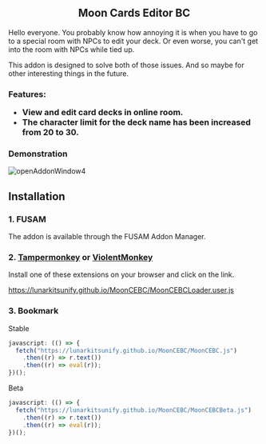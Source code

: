 <h2 align="center">
  Moon Cards Editor BC
</h2>

Hello everyone. 
You probably know how annoying it is when you have to go to a special room with NPCs to edit your deck. Or even worse, you can't get into the room with NPCs while tied up. 

This addon is designed to solve both of those issues. And so maybe for other interesting things in the future.

<h3>
  Features:

- View and edit card decks in online room.
- The character limit for the deck name has been increased from 20 to 30.
</h3>

  <summary><h3>Demonstration</h3></summary>
  
 ![openAddonWindow4](https://github.com/user-attachments/assets/2a12b656-c85c-40ac-8be3-68ac4b8043a8)

<h2>Installation</h2>

### 1. FUSAM

The addon is available through the FUSAM Addon Manager.

### 2. [Tampermonkey](https://chromewebstore.google.com/detail/tampermonkey/dhdgffkkebhmkfjojejmpbldmpobfkfo) or [ViolentMonkey](https://chromewebstore.google.com/detail/violentmonkey/jinjaccalgkegednnccohejagnlnfdag)

Install one of these extensions on your browser and click on the link.

https://lunarkitsunify.github.io/MoonCEBC/MoonCEBCLoader.user.js

### 3. Bookmark

Stable
```javascript
javascript: (() => {
  fetch("https://lunarkitsunify.github.io/MoonCEBC/MoonCEBC.js")
    .then((r) => r.text())
    .then((r) => eval(r));
})();
```

Beta
```javascript
javascript: (() => {
  fetch("https://lunarkitsunify.github.io/MoonCEBC/MoonCEBCBeta.js")
    .then((r) => r.text())
    .then((r) => eval(r));
})();
```
